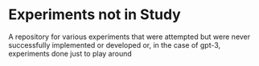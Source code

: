 # Experiments not in Study

A repository for various experiments that were attempted but were never successfully implemented or developed or, in the case of gpt-3, experiments done just to play around
